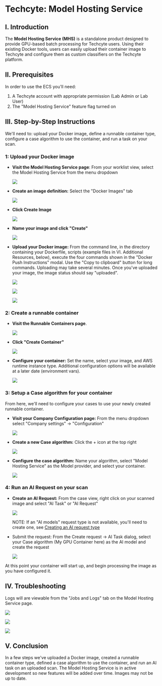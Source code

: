 # Techcyte: Model Hosting Service

## I. Introduction

The **Model Hosting Service (MHS)** is a standalone product designed to provide GPU-based batch processing for Techcyte users. Using their existing Docker tools, users can easily upload their container image to Techcyte and configure them as custom classifiers on the Techcyte platform.

## II. Prerequisites

In order to use the ECS you'll need:

1. A Techcyte account with appropriate permission (Lab Admin or Lab User)  
2. The "Model Hosting Service" feature flag turned on

## III. Step-by-Step Instructions

We'll need to: upload your Docker image, define a runnable container type, configure a case algorithm to use the container, and run a task on your scan.

### 1: Upload your Docker image

* **Visit the Model Hosting Service page**: From your worklist view, select the Model Hosting Service from the menu dropdown  

  ![](images/image10.png)  

* **Create an image definition:** Select the "Docker Images" tab  

  ![](images/image4.png)

* **Click Create Image**  

  ![](images/image11.png)

* **Name your image and click "Create"**  

  ![](images/image9.png)

* **Upload your Docker image:** From the command line, in the directory containing your Dockerfile, scripts (example files in VI. Additional Resources, below), execute the four commands shown in the "Docker Push Instructions" modal. Use the "Copy to clipboard" button for long commands. Uploading may take several minutes.  Once you've uploaded your image, the image status should say "uploaded".

  ![](images/image13.png)

  ![](images/image14.png)  

  ![](images/image3.png)

### 2: Create a runnable container

* **Visit the Runnable Containers page**.  

  ![](images/image4.png)

* **Click "Create Container"**  

  ![](images/image16.png)

* **Configure your container:** Set the name, select your image, and AWS runtime instance type. Additional configuration options will be available at a later date (environment vars).  

  ![](images/image5.png)

### 3: Setup a Case algorithm for your container

From here, we'll need to configure your cases to use your newly created runnable container.

* **Visit your Company Configuration page:** From the menu dropdown select "Company settings" \-\> "Configuration"  

  ![](images/image6.png)

* **Create a new Case algorithm:** Click the \+ icon at the top right  

  ![](images/image12.png)
  

* **Configure the case algorithm:** Name your algorithm, select "Model Hosting Service" as the Model provider, and select your container.  

  ![](images/image15.png)

### 4: Run an AI Request on your scan

* **Create an AI Request:** From the case view, right click on your scanned image and select "AI Task" or "AI Request" 

  ![](images/image2.png)

  NOTE: If an "AI models" request type is not available, you'll need to create one, see [Creating an AI request type](../creating-an-ai-request-type/index.md)
* Submit the request: From the Create request \-\> AI Task dialog, select your Case algorithm (My GPU Container here) as the AI model and create the request  

  ![](images/image8.png)


At this point your container will start up, and begin processing the image as you have configured it.

## IV. Troubleshooting

Logs will are viewable from the "Jobs and Logs" tab on the Model Hosting Service page.  

![](images/image4.png)

![](images/image101.png)

![](images/image102.png)

## V. Conclusion

In a few steps we've uploaded a Docker image, created a runnable container type, defined a case algorithm to use the container, and run an AI task on an uploaded scan. The Model Hosting Service is in active development so new features will be added over time. Images may not be up to date.